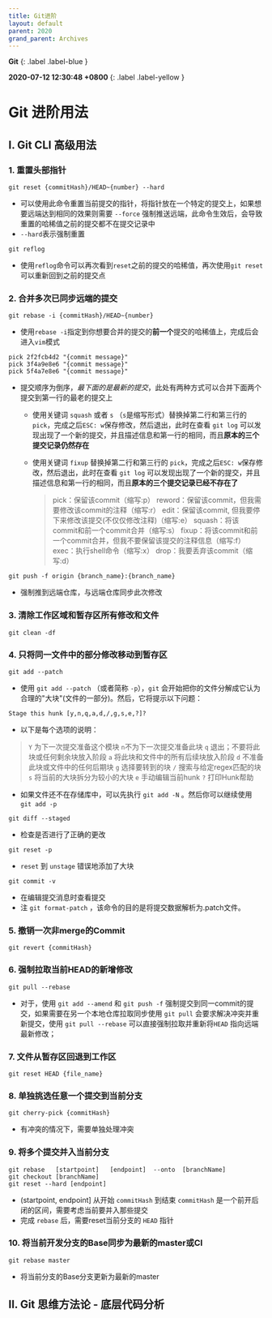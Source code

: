 ```yaml
---
title: Git进阶
layout: default
parent: 2020
grand_parent: Archives
---
```


**Git**
{: .label .label-blue }

**2020-07-12 12:30:48 +0800**
{: .label .label-yellow }

# Git 进阶用法

## I. Git CLI 高级用法

### 1. 重置头部指针

```shell
git reset {commitHash}/HEAD~{number} --hard
```

* 可以使用此命令重置当前提交的指针，将指针放在一个特定的提交上，如果想要远端达到相同的效果则需要 `--force` 强制推送远端，此命令生效后，会导致重置的哈稀值之前的提交都不在提交记录中
* `--hard`表示强制重置

```shell
git reflog
```

* 使用`reflog`命令可以再次看到`reset`之前的提交的哈稀值，再次使用`git reset`可以重新回到之前的提交点

### 2. 合并多次已同步远端的提交

```shell
git rebase -i {commitHash}/HEAD~{number}
```

* 使用`rebase -i`指定到你想要合并的提交的**前一个**提交的哈稀值上，完成后会进入`vim`模式

```shell
pick 2f2fcb4d2 "{commit message}"
pick 3f4a9e8e6 "{commit message}"
pick 5f4a7e8e6 "{commit message}"
```

* 提交顺序为倒序，*最下面的是最新的提交*，此处有两种方式可以合并下面两个提交到第一行的最老的提交上
  * 使用关键词 `squash` 或者 `s` （`s`是缩写形式）替换掉第二行和第三行的 `pick`，完成之后`ESC: w`保存修改，然后退出，此时在查看 `git log` 可以发现出现了一个新的提交，并且描述信息和第一行的相同，而且**原本的三个提交记录仍然存在**
  
  * 使用关键词 `fixup` 替换掉第二行和第三行的 `pick`，完成之后`ESC: w`保存修改，然后退出，此时在查看 `git log` 可以发现出现了一个新的提交，并且描述信息和第一行的相同，而且**原本的三个提交记录已经不存在了**
  
    >pick：保留该commit（缩写:p）
    >reword：保留该commit，但我需要修改该commit的注释（缩写:r）
    >edit：保留该commit, 但我要停下来修改该提交(不仅仅修改注释)（缩写:e）
    >squash：将该commit和前一个commit合并（缩写:s）
    >fixup：将该commit和前一个commit合并，但我不要保留该提交的注释信息（缩写:f）
    >exec：执行shell命令（缩写:x）
    >drop：我要丢弃该commit（缩写:d）

```shell
git push -f origin {branch_name}:{branch_name}
```

* 强制推到远端仓库，与远端仓库同步此次修改

### 3. 清除工作区域和暂存区所有修改和文件

```shell
git clean -df
```

### 4. 只将同一文件中的部分修改移动到暂存区

```shell
git add --patch 
```

* 使用 `git add --patch`  （或者简称 `-p`），`git` 会开始把你的文件分解成它认为合理的"大块"(文件的一部分)。然后，它将提示以下问题：

```shell
Stage this hunk [y,n,q,a,d,/,g,s,e,?]?
```

* 以下是每个选项的说明：

> `Y` 为下一次提交准备这个模块
> `n`不为下一次提交准备此块
> `q` 退出；不要将此块或任何剩余块放入阶段
> `a` 将此块和文件中的所有后续块放入阶段
> `d` 不准备此块或文件中的任何后期块
> `g` 选择要转到的块
> `/` 搜索与给定regex匹配的块
> `s` 将当前的大块拆分为较小的大块
> `e` 手动编辑当前hunk
> `?` 打印Hunk帮助

* 如果文件还不在存储库中，可以先执行 `git add -N` 。然后你可以继续使用 `git add -p` 

```shell
git diff --staged
```

* 检查是否进行了正确的更改

```shell
git reset -p
```

* `reset` 到 `unstage` 错误地添加了大块

```shell
git commit -v
```

* 在编辑提交消息时查看提交
* 注 `git format-patch` ，该命令的目的是将提交数据解析为.patch文件。

### 5. 撤销一次非merge的Commit

```shell
git revert {commitHash}
```

### 6. 强制拉取当前HEAD的新增修改

```shell
git pull --rebase
```

* 对于，使用 `git add --amend` 和 `git push -f` 强制提交到同一commit的提交，如果需要在另一个本地仓库拉取同步使用 `git pull` 会要求解决冲突并重新提交，使用 `git pull --rebase` 可以直接强制拉取并重新将`HEAD` 指向远端最新修改；

### 7. 文件从暂存区回退到工作区

```shell
git reset HEAD {file_name}
```

### 8. 单独挑选任意一个提交到当前分支

```shell
git cherry-pick {commitHash}
```

* 有冲突的情况下，需要单独处理冲突

### 9. 将多个提交并入当前分支

```shell
git rebase   [startpoint]   [endpoint]  --onto  [branchName]
git checkout [branchName]
git reset --hard [endpoint]
```

* (startpoint, endpoint] 从开始 `commitHash` 到结束 `commitHash` 是一个前开后闭的区间，需要考虑当前要并入那些提交
* 完成 `rebase` 后，需要reset当前分支的 `HEAD` 指针

### 10. 将当前开发分支的Base同步为最新的master或CI

```shell
git rebase master
```

* 将当前分支的Base分支更新为最新的master



## II. Git 思维方法论 - 底层代码分析